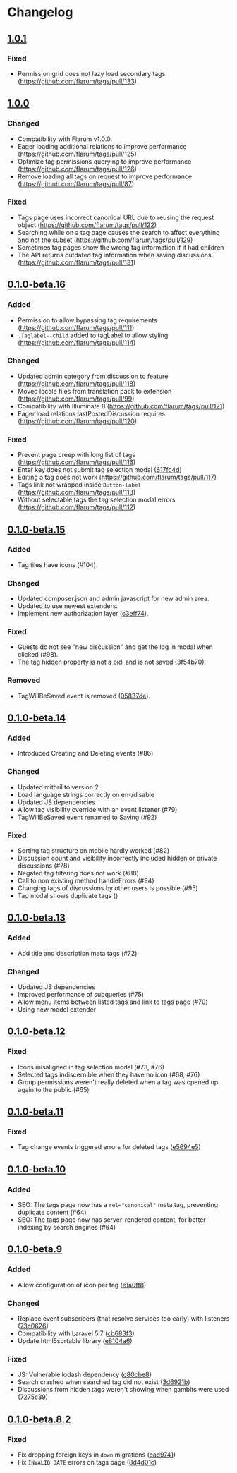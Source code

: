 # Changelog

## [1.0.1](https://github.com/flarum/tags/compare/v1.0.0...v1.0.1)

### Fixed
- Permission grid does not lazy load secondary tags (https://github.com/flarum/tags/pull/133)

## [1.0.0](https://github.com/flarum/tags/compare/v0.1.0-beta.16...v1.0.0)

### Changed
- Compatibility with Flarum v1.0.0.
- Eager loading additional relations to improve performance (https://github.com/flarum/tags/pull/125)
- Optimize tag permissions querying to improve performance (https://github.com/flarum/tags/pull/126)
- Remove loading all tags on request to improve performance (https://github.com/flarum/tags/pull/87)

### Fixed
- Tags page uses incorrect canonical URL due to reusing the request object (https://github.com/flarum/tags/pull/122)
- Searching while on a tag page causes the search to affect everything and not the subset (https://github.com/flarum/tags/pull/129)
- Sometimes tag pages show the wrong tag information if it had children
- The API returns outdated tag information when saving discussions (https://github.com/flarum/tags/pull/131)

## [0.1.0-beta.16](https://github.com/flarum/tags/compare/v0.1.0-beta.15...v0.1.0-beta.16)

### Added
- Permission to allow bypassing tag requirements (https://github.com/flarum/tags/pull/111)
- `.Taglabel--child` added to tagLabel to allow styling (https://github.com/flarum/tags/pull/114)

### Changed
- Updated admin category from discussion to feature (https://github.com/flarum/tags/pull/118)
- Moved locale files from translation pack to extension (https://github.com/flarum/tags/pull/99)
- Compatibility with Illuminate 8 (https://github.com/flarum/tags/pull/121)
- Eager load relations lastPostedDiscussion requires (https://github.com/flarum/tags/pull/120)

### Fixed
- Prevent page creep with long list of tags (https://github.com/flarum/tags/pull/116)
- Enter key does not submit tag selection modal ([617fc4d](https://github.com/flarum/tags/commit/617fc4d4419fe4d3ef7b388d14965acc83b319ce))
- Editing a tag does not work (https://github.com/flarum/tags/pull/117)
- Tags link not wrapped inside `Button-label` (https://github.com/flarum/tags/pull/113)
- Without selectable tags the tag selection modal errors (https://github.com/flarum/tags/pull/112)

## [0.1.0-beta.15](https://github.com/flarum/tags/compare/v0.1.0-beta.14...v0.1.0-beta.15)

### Added
- Tag tiles have icons (#104).

### Changed
- Updated composer.json and admin javascript for new admin area.
- Updated to use newest extenders.
- Implement new authorization layer ([c3eff74](https://github.com/flarum/tags/commit/c3eff74289d3461e55d7320556b1e5a5ca08e0ac)).

### Fixed
- Guests do not see "new discussion" and get the log in modal when clicked (#98).
- The tag hidden property is not a bidi and is not saved ([3f54b70](https://github.com/flarum/tags/commit/3f54b70733bb94f7f100580f50f6503a0c387ad6)).

### Removed
- TagWillBeSaved event is removed ([05837de](https://github.com/flarum/tags/commit/05837de8bbe11ca094c7ac63f1a23d7aeceb28d2)).

## [0.1.0-beta.14](https://github.com/flarum/tags/compare/v0.1.0-beta.13...v0.1.0-beta.14)

### Added
- Introduced Creating and Deleting events (#86)

### Changed
- Updated mithril to version 2
- Load language strings correctly on en-/disable
- Updated JS dependencies
- Allow tag visibility override with an event listener (#79)
- TagWillBeSaved event renamed to Saving (#92)

### Fixed
- Sorting tag structure on mobile hardly worked (#82)
- Discussion count and visibility incorrectly included hidden or private discussions (#78)
- Negated tag filtering does not work (#88)
- Call to non existing method handleErrors (#94)
- Changing tags of discussions by other users is possible (#95)
- Tag modal shows duplicate tags ()

## [0.1.0-beta.13](https://github.com/flarum/tags/compare/v0.1.0-beta.12...v0.1.0-beta.13)

### Added
- Add title and description meta tags (#72)


### Changed
- Updated JS dependencies
- Improved performance of subqueries (#75)
- Allow menu items between listed tags and link to tags page (#70)
- Using new model extender

## [0.1.0-beta.12](https://github.com/flarum/tags/compare/v0.1.0-beta.11...v0.1.0-beta.12)

### Fixed
- Icons misaligned in tag selection modal (#73, #76)
- Selected tags indiscernible when they have no icon (#68, #76)
- Group permissions weren't really deleted when a tag was opened up again to the public (#65) 

## [0.1.0-beta.11](https://github.com/flarum/tags/compare/v0.1.0-beta.10...v0.1.0-beta.11)

### Fixed
- Tag change events triggered errors for deleted tags ([e5694e5](https://github.com/flarum/tags/pull/66/commits/e5694e51ef7851523ac6e467b4d7d98d471fd997))

## [0.1.0-beta.10](https://github.com/flarum/tags/compare/v0.1.0-beta.9...v0.1.0-beta.10)

### Added
- SEO: The tags page now has a `rel="canonical"` meta tag, preventing duplicate content (#64)
- SEO: The tags page now has server-rendered content, for better indexing by search engines (#64)

## [0.1.0-beta.9](https://github.com/flarum/tags/compare/v0.1.0-beta.8.2...v0.1.0-beta.9)

### Added
- Allow configuration of icon per tag ([e1a0ff8](https://github.com/flarum/tags/commit/e1a0ff8e0f726fbfe26fa47aea4a0555b109aad0))

### Changed
- Replace event subscribers (that resolve services too early) with listeners ([73c0626](https://github.com/flarum/tags/commit/73c0626e722d2be2b82804eec5746646b64b0c44))
- Compatibility with Laravel 5.7 ([cb683f3](https://github.com/flarum/tags/commit/cb683f37e689a03b25e43e47447025de8e127a56))
- Update html5sortable library ([e8104a6](https://github.com/flarum/tags/commit/e8104a623edff6560c544972b2171faf050ec2ab))

### Fixed
- JS: Vulnerable lodash dependency ([c80cbe8](https://github.com/flarum/tags/commit/c80cbe8ae7063d1c18784e983e9789554dbe4e03))
- Search crashed when searched tag did not exist ([3d6921b](https://github.com/flarum/tags/commit/3d6921bdd257c0f17ea36bd8c1f352670fef66e8))
- Discussions from hidden tags weren't showing when gambits were used ([7275c39](https://github.com/flarum/tags/commit/7275c395799dac0f420aa14afccb1f125622af08))

## [0.1.0-beta.8.2](https://github.com/flarum/tags/compare/v0.1.0-beta.8.1...v0.1.0-beta.8.2)

### Fixed
- Fix dropping foreign keys in `down` migrations ([cad9741](https://github.com/flarum/tags/commit/cad97410e53854d58fefd01916ba3a1c3bd5ba3d))
- Fix `INVALID DATE` errors on tags page ([8d4d01c](https://github.com/flarum/tags/commit/8d4d01c61079fecf84608dda1c64d112f5d9be34))
